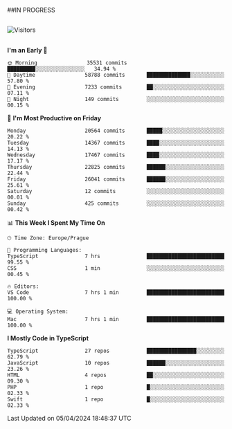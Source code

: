 ##IN PROGRESS
##
![Visitors](https://komarev.com/ghpvc/?username=petrbui&style=for-the-badge&label=Visitors+👀)



##
<!--
[![My GitHub stats](https://github-readme-stats.vercel.app/api?username=petrbui&theme=github_dark)](https://github.com/anuraghazra/github-readme-stats)

[![My wakatime stats](https://github-readme-stats.vercel.app/api/wakatime?username=petrbui&theme=github_dark)](https://github.com/anuraghazra/github-readme-stats)
-->
<!--START_SECTION:waka-->
**I'm an Early 🐤** 

```text
🌞 Morning                35531 commits       █████████░░░░░░░░░░░░░░░░   34.94 % 
🌆 Daytime                58788 commits       ██████████████░░░░░░░░░░░   57.80 % 
🌃 Evening                7233 commits        ██░░░░░░░░░░░░░░░░░░░░░░░   07.11 % 
🌙 Night                  149 commits         ░░░░░░░░░░░░░░░░░░░░░░░░░   00.15 % 
```
📅 **I'm Most Productive on Friday** 

```text
Monday                   20564 commits       █████░░░░░░░░░░░░░░░░░░░░   20.22 % 
Tuesday                  14367 commits       ████░░░░░░░░░░░░░░░░░░░░░   14.13 % 
Wednesday                17467 commits       ████░░░░░░░░░░░░░░░░░░░░░   17.17 % 
Thursday                 22825 commits       ██████░░░░░░░░░░░░░░░░░░░   22.44 % 
Friday                   26041 commits       ██████░░░░░░░░░░░░░░░░░░░   25.61 % 
Saturday                 12 commits          ░░░░░░░░░░░░░░░░░░░░░░░░░   00.01 % 
Sunday                   425 commits         ░░░░░░░░░░░░░░░░░░░░░░░░░   00.42 % 
```


📊 **This Week I Spent My Time On** 

```text
🕑︎ Time Zone: Europe/Prague

💬 Programming Languages: 
TypeScript               7 hrs               █████████████████████████   99.55 % 
CSS                      1 min               ░░░░░░░░░░░░░░░░░░░░░░░░░   00.45 % 

🔥 Editors: 
VS Code                  7 hrs 1 min         █████████████████████████   100.00 % 

💻 Operating System: 
Mac                      7 hrs 1 min         █████████████████████████   100.00 % 
```

**I Mostly Code in TypeScript** 

```text
TypeScript               27 repos            ████████████████░░░░░░░░░   62.79 % 
JavaScript               10 repos            ██████░░░░░░░░░░░░░░░░░░░   23.26 % 
HTML                     4 repos             ██░░░░░░░░░░░░░░░░░░░░░░░   09.30 % 
PHP                      1 repo              █░░░░░░░░░░░░░░░░░░░░░░░░   02.33 % 
Swift                    1 repo              █░░░░░░░░░░░░░░░░░░░░░░░░   02.33 % 
```




 Last Updated on 05/04/2024 18:48:37 UTC
<!--END_SECTION:waka-->
